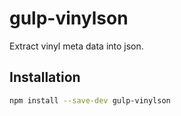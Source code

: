 # gulp-vinylson

Extract vinyl meta data into json.

## Installation

```bash
npm install --save-dev gulp-vinylson
```
